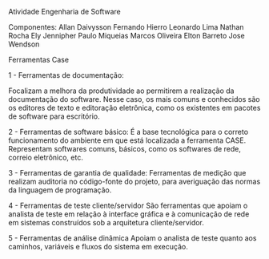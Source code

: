 Atividade Engenharia de Software

Componentes: 
Allan Daivysson
Fernando Hierro
Leonardo Lima
Nathan Rocha
Ely Jennipher
Paulo Miqueias
Marcos Oliveira
Elton Barreto
Jose Wendson 

Ferramentas Case

1 - Ferramentas de documentação: 

Focalizam a melhora da produtividade ao permitirem a realização da documentação do software. Nesse caso, os mais comuns e conhecidos são os editores de texto e editoração eletrônica, como os existentes em pacotes de software para escritório.

2 - Ferramentas de software básico:
É a base tecnológica para o correto funcionamento do ambiente em que está localizada a ferramenta CASE. Representam softwares comuns, básicos, como os softwares de rede, correio eletrônico, etc.

3 - Ferramentas de garantia de qualidade:
Ferramentas de medição que realizam auditoria no código-fonte do projeto, para averiguação das normas da linguagem de programação.

4 - Ferramentas de teste cliente/servidor
São ferramentas que apoiam o analista de teste em relação à interface gráfica e à comunicação de rede em sistemas construídos sob a arquitetura cliente/servidor.

5 - Ferramentas de análise dinâmica 
Apoiam o analista de teste quanto aos caminhos, variáveis e fluxos do sistema em execução.
